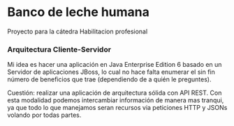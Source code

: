 # Banco de leche humana
Proyecto para la cátedra Habilitacion profesional

### Arquitectura Cliente-Servidor
Mi idea es hacer una aplicación en Java Enterprise Edition 6 basado en un Servidor de aplicaciones JBoss, lo cual no hace falta enumerar el sin fin número de beneficios que trae (dependiendo de a quién le preguntes). 

Cuestión: realizar una aplicación de arquitectura sólida con API REST. Con esta modalidad podemos intercambiar información de manera mas tranqui, ya que todo lo que manejamos seran recursos via peticiones HTTP y JSONs volando por todas partes. 

